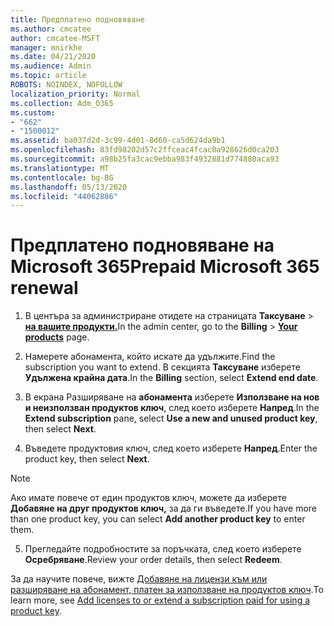 ```yaml
---
title: Предплатено подновяване
ms.author: cmcatee
author: cmcatee-MSFT
manager: mnirkhe
ms.date: 04/21/2020
ms.audience: Admin
ms.topic: article
ROBOTS: NOINDEX, NOFOLLOW
localization_priority: Normal
ms.collection: Adm_O365
ms.custom:
- "662"
- "1500012"
ms.assetid: ba037d2d-3c99-4d01-8d60-ca5d624da9b1
ms.openlocfilehash: 83fd98202d57c2ffceac4fcac8a928626d0ca203
ms.sourcegitcommit: a98b25fa3cac9ebba983f4932881d774880aca93
ms.translationtype: MT
ms.contentlocale: bg-BG
ms.lasthandoff: 05/13/2020
ms.locfileid: "44062886"
---
```

# <a name="prepaid-microsoft-365-renewal"></a><span data-ttu-id="0e248-102">Предплатено подновяване на Microsoft 365</span><span class="sxs-lookup"><span data-stu-id="0e248-102">Prepaid Microsoft 365 renewal</span></span>

1. <span data-ttu-id="0e248-103">В центъра за администриране отидете на страницата **Таксуване** \> **[на вашите продукти.](https://go.microsoft.com/fwlink/p/?linkid=842054)**</span><span class="sxs-lookup"><span data-stu-id="0e248-103">In the admin center, go to the **Billing** \> **[Your products](https://go.microsoft.com/fwlink/p/?linkid=842054)** page.</span></span>

2. <span data-ttu-id="0e248-104">Намерете абонамента, който искате да удължите.</span><span class="sxs-lookup"><span data-stu-id="0e248-104">Find the subscription you want to extend.</span></span> <span data-ttu-id="0e248-105">В секцията **Таксуване** изберете **Удължена крайна дата**.</span><span class="sxs-lookup"><span data-stu-id="0e248-105">In the **Billing** section, select **Extend end date**.</span></span>

3. <span data-ttu-id="0e248-106">В екрана Разширяване на **абонамента** изберете **Използване на нов и неизползван продуктов ключ**, след което изберете **Напред**.</span><span class="sxs-lookup"><span data-stu-id="0e248-106">In the **Extend subscription** pane, select **Use a new and unused product key**, then select **Next**.</span></span>

4. <span data-ttu-id="0e248-107">Въведете продуктовия ключ, след което изберете **Напред**.</span><span class="sxs-lookup"><span data-stu-id="0e248-107">Enter the product key, then select **Next**.</span></span>

> [!NOTE]
> <span data-ttu-id="0e248-108">Ако имате повече от един продуктов ключ, можете да изберете **Добавяне на друг продуктов ключ,** за да ги въведете.</span><span class="sxs-lookup"><span data-stu-id="0e248-108">If you have more than one product key, you can select **Add another product key** to enter them.</span></span>

5. <span data-ttu-id="0e248-109">Прегледайте подробностите за поръчката, след което изберете **Осребряване**.</span><span class="sxs-lookup"><span data-stu-id="0e248-109">Review your order details, then select **Redeem**.</span></span>

<span data-ttu-id="0e248-110">За да научите повече, вижте [Добавяне на лицензи към или разширяване на абонамент, платен за използване на продуктов ключ](https://docs.microsoft.com/office365/admin/misc/add-licenses-using-product-key).</span><span class="sxs-lookup"><span data-stu-id="0e248-110">To learn more, see [Add licenses to or extend a subscription paid for using a product key](https://docs.microsoft.com/office365/admin/misc/add-licenses-using-product-key).</span></span>